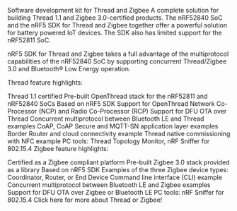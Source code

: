 Software development kit for Thread and Zigbee
A complete solution for building Thread 1.1 and Zigbee 3.0-certified products. The nRF52840 SoC and the nRF5 SDK for Thread and Zigbee together offer a powerful solution for battery powered IoT devices. The SDK also has limited support for the nRF52811 SoC.

nRF5 SDK for Thread and Zigbee takes a full advantage of the multiprotocol capabilities of the nRF52840 SoC by supporting concurrent Thread/Zigbee 3.0 and Bluetooth® Low Energy operation.

Thread feature highlights:

Thread 1.1 certified
Pre-built OpenThread stack for the nRF52811 and nRF52840 SoCs
Based on nRF5 SDK
Support for OpenThread Network Co-Processor (NCP) and Radio Co-Processor (RCP)
Support for DFU OTA over Thread
Concurrent multiprotocol between Bluetooth LE and Thread examples
CoAP, CoAP Secure and MQTT-SN application layer examples
Border Router and cloud connectivity example
Thread native commissioning with NFC example
PC tools: Thread Topology Monitor, nRF Sniffer for 802.15.4
Zigbee feature highlights:

Certified as a Zigbee compliant platform
Pre-built Zigbee 3.0 stack provided as a library
Based on nRF5 SDK
Examples of the three Zigbee device types: Coordinator, Router, or End Device
Command line interface (CLI) example
Concurrent multiprotocol between Bluetooth LE and Zigbee examples
Support for DFU OTA over Zigbee or Bluetooth LE
PC tools: nRF Sniffer for 802.15.4
Click here for more about Thread or Zigbee!